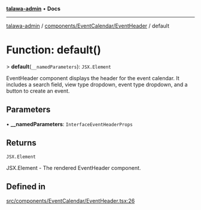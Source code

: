 [**talawa-admin**](../../../../README.md) • **Docs**

***

[talawa-admin](../../../../modules.md) / [components/EventCalendar/EventHeader](../README.md) / default

# Function: default()

\> **default**(`__namedParameters`): `JSX.Element`

EventHeader component displays the header for the event calendar.
It includes a search field, view type dropdown, event type dropdown, and a button to create an event.

## Parameters

• **\_\_namedParameters**: `InterfaceEventHeaderProps`

## Returns

`JSX.Element`

JSX.Element - The rendered EventHeader component.

## Defined in

[src/components/EventCalendar/EventHeader.tsx:26](https://github.com/PalisadoesFoundation/talawa-admin/blob/084ac7e92dede9766b77e75cf296f40165965140/src/components/EventCalendar/EventHeader.tsx#L26)
